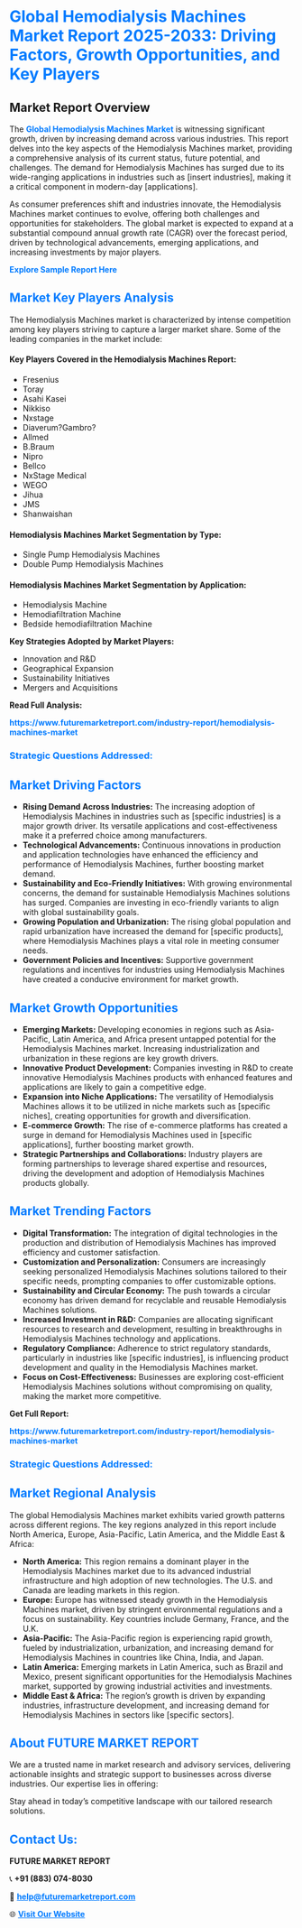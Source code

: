 <h1 style="color: #007BFF;">Global Hemodialysis Machines Market Report 2025-2033: Driving Factors, Growth Opportunities, and Key Players</h1>

<section id="overview">
<h2>Market Report Overview</h2>
<p>The <a href="https://www.futuremarketreport.com/industry-report/hemodialysis-machines-market" style="color: #007BFF; text-decoration: none;"><strong>Global Hemodialysis Machines Market</strong></a> is witnessing significant growth, driven by increasing demand across various industries. This report delves into the key aspects of the Hemodialysis Machines market, providing a comprehensive analysis of its current status, future potential, and challenges. The demand for Hemodialysis Machines has surged due to its wide-ranging applications in industries such as [insert industries], making it a critical component in modern-day [applications].</p>
<p>As consumer preferences shift and industries innovate, the Hemodialysis Machines market continues to evolve, offering both challenges and opportunities for stakeholders. The global market is expected to expand at a substantial compound annual growth rate (CAGR) over the forecast period, driven by technological advancements, emerging applications, and increasing investments by major players.</p>
</section>

<section id="overview">
<p><a href="https://www.futuremarketreport.com/request-sample/reportId=64736" style="color: #007BFF; text-decoration: none;"><strong>Explore Sample Report Here</strong></a></p>
</section>

<section id="key-players">
<h2 style="color: #007BFF;">Market Key Players Analysis</h2>
<p>The Hemodialysis Machines market is characterized by intense competition among key players striving to capture a larger market share. Some of the leading companies in the market include:</p>
<h4>Key Players Covered in the Hemodialysis Machines Report:</h4>
<ul><li>Fresenius</li><li>Toray</li><li>Asahi Kasei</li><li>Nikkiso</li><li>Nxstage</li><li>Diaverum?Gambro?</li><li>Allmed</li><li>B.Braum</li><li>Nipro</li><li>Bellco</li><li>NxStage Medical</li><li>WEGO</li><li>Jihua</li><li>JMS</li><li>Shanwaishan</li></ul>
<h4>Hemodialysis Machines Market Segmentation by Type:</h4>
<ul><li>Single Pump Hemodialysis Machines</li><li>Double Pump Hemodialysis Machines</li></ul>

<h4>Hemodialysis Machines Market Segmentation by Application:</h4>
<ul><li>Hemodialysis Machine</li><li>Hemodiafiltration Machine</li><li>Bedside hemodiafiltration Machine</li></ul>
<p><strong>Key Strategies Adopted by Market Players:</strong></p>
<ul>
<li>Innovation and R&D</li>
<li>Geographical Expansion</li>
<li>Sustainability Initiatives</li>
<li>Mergers and Acquisitions</li>
</ul>
</section>

<section>
<p><strong>Read Full Analysis: </strong></p><a href="https://www.futuremarketreport.com/industry-report/hemodialysis-machines-market" style="color: #007BFF; text-decoration: none;"><strong>https://www.futuremarketreport.com/industry-report/hemodialysis-machines-market</strong></a>
<h3 style="color: #007BFF;">Strategic Questions Addressed:</h3>
</section>

<section id="driving-factors">
<h2 style="color: #007BFF;">Market Driving Factors</h2>
<ul>
<li><strong>Rising Demand Across Industries:</strong> The increasing adoption of Hemodialysis Machines in industries such as [specific industries] is a major growth driver. Its versatile applications and cost-effectiveness make it a preferred choice among manufacturers.</li>
<li><strong>Technological Advancements:</strong> Continuous innovations in production and application technologies have enhanced the efficiency and performance of Hemodialysis Machines, further boosting market demand.</li>
<li><strong>Sustainability and Eco-Friendly Initiatives:</strong> With growing environmental concerns, the demand for sustainable Hemodialysis Machines solutions has surged. Companies are investing in eco-friendly variants to align with global sustainability goals.</li>
<li><strong>Growing Population and Urbanization:</strong> The rising global population and rapid urbanization have increased the demand for [specific products], where Hemodialysis Machines plays a vital role in meeting consumer needs.</li>
<li><strong>Government Policies and Incentives:</strong> Supportive government regulations and incentives for industries using Hemodialysis Machines have created a conducive environment for market growth.</li>
</ul>
</section>

<section id="growth-opportunities">
<h2 style="color: #007BFF;">Market Growth Opportunities</h2>
<ul>
<li><strong>Emerging Markets:</strong> Developing economies in regions such as Asia-Pacific, Latin America, and Africa present untapped potential for the Hemodialysis Machines market. Increasing industrialization and urbanization in these regions are key growth drivers.</li>
<li><strong>Innovative Product Development:</strong> Companies investing in R&D to create innovative Hemodialysis Machines products with enhanced features and applications are likely to gain a competitive edge.</li>
<li><strong>Expansion into Niche Applications:</strong> The versatility of Hemodialysis Machines allows it to be utilized in niche markets such as [specific niches], creating opportunities for growth and diversification.</li>
<li><strong>E-commerce Growth:</strong> The rise of e-commerce platforms has created a surge in demand for Hemodialysis Machines used in [specific applications], further boosting market growth.</li>
<li><strong>Strategic Partnerships and Collaborations:</strong> Industry players are forming partnerships to leverage shared expertise and resources, driving the development and adoption of Hemodialysis Machines products globally.</li>
</ul>
</section>

<section id="trending-factors">
<h2 style="color: #007BFF;">Market Trending Factors</h2>
<ul>
<li><strong>Digital Transformation:</strong> The integration of digital technologies in the production and distribution of Hemodialysis Machines has improved efficiency and customer satisfaction.</li>
<li><strong>Customization and Personalization:</strong> Consumers are increasingly seeking personalized Hemodialysis Machines solutions tailored to their specific needs, prompting companies to offer customizable options.</li>
<li><strong>Sustainability and Circular Economy:</strong> The push towards a circular economy has driven demand for recyclable and reusable Hemodialysis Machines solutions.</li>
<li><strong>Increased Investment in R&D:</strong> Companies are allocating significant resources to research and development, resulting in breakthroughs in Hemodialysis Machines technology and applications.</li>
<li><strong>Regulatory Compliance:</strong> Adherence to strict regulatory standards, particularly in industries like [specific industries], is influencing product development and quality in the Hemodialysis Machines market.</li>
<li><strong>Focus on Cost-Effectiveness:</strong> Businesses are exploring cost-efficient Hemodialysis Machines solutions without compromising on quality, making the market more competitive.</li>
</ul>
</section>

<section>
<p><strong>Get Full Report: </strong></p><a href="https://www.futuremarketreport.com/industry-report/hemodialysis-machines-market" style="color: #007BFF; text-decoration: none;"><strong>https://www.futuremarketreport.com/industry-report/hemodialysis-machines-market</strong></a>
<h3 style="color: #007BFF;">Strategic Questions Addressed:</h3>
</section>


<section id="regional-analysis">
<h2 style="color: #007BFF;">Market Regional Analysis</h2>
<p>The global Hemodialysis Machines market exhibits varied growth patterns across different regions. The key regions analyzed in this report include North America, Europe, Asia-Pacific, Latin America, and the Middle East & Africa:</p>
<ul>
<li><strong>North America:</strong> This region remains a dominant player in the Hemodialysis Machines market due to its advanced industrial infrastructure and high adoption of new technologies. The U.S. and Canada are leading markets in this region.</li>
<li><strong>Europe:</strong> Europe has witnessed steady growth in the Hemodialysis Machines market, driven by stringent environmental regulations and a focus on sustainability. Key countries include Germany, France, and the U.K.</li>
<li><strong>Asia-Pacific:</strong> The Asia-Pacific region is experiencing rapid growth, fueled by industrialization, urbanization, and increasing demand for Hemodialysis Machines in countries like China, India, and Japan.</li>
<li><strong>Latin America:</strong> Emerging markets in Latin America, such as Brazil and Mexico, present significant opportunities for the Hemodialysis Machines market, supported by growing industrial activities and investments.</li>
<li><strong>Middle East & Africa:</strong> The region’s growth is driven by expanding industries, infrastructure development, and increasing demand for Hemodialysis Machines in sectors like [specific sectors].</li>
</ul>
</section>

<footer>
<h2 style="color: #007BFF;">About FUTURE MARKET REPORT</h2>
<p>We are a trusted name in market research and advisory services, delivering actionable insights and strategic support to businesses across diverse industries. Our expertise lies in offering:</p>

<p>Stay ahead in today’s competitive landscape with our tailored research solutions.</p>

<h2 style="color: #007BFF;">Contact Us:</h2>
<p><strong>FUTURE MARKET REPORT</strong></p>
<p>📞 <strong>+91 (883) 074-8030</strong></p>
<p>📧 <strong><a href="mailto:help@futuremarketreport.com" style="color: #007BFF;">help@futuremarketreport.com</a></strong></p>
<p>🌐 <strong><a href="https://www.futuremarketreport.com/" style="color: #007BFF;">Visit Our Website</a></strong></p>
</footer>